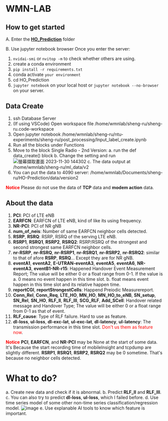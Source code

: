 # WMN-LAB
## How to get started
A. Enter the [**HO_Prediction**](https://github.com/Bai1026/WMN-LAB/tree/main/HO_Prediction) folder

B. Use jupyter notebook browser
Once you enter the server:
1. ```nvidai-smi``` or ```nvitop -m``` to check whether others are using.
2. create a conda environment
3. ```pip install -r requirements.txt```
4. conda activate ```your environment```
5. cd HO_Prediction
6. ```jupyter notebook``` on your local host or ```jupyter notebook --no-browser``` on your server.

## Data Create
1. ssh Database Server
2. (If using VSCode) Open workspace file /home/wmnlab/sheng-ru/sheng-ru.code-workspace
3. Open jupyter notebook /home/wmnlab/sheng-ru/ntu-experiments/sheng-ru/post_processing/Input_label_create.ipynb
4. Run all the blocks under Functions
5. Move to the block Single Radio - 2nd Version:
    a. run the def data_create() block
    b. Change the setting and run
    ![螢幕擷取畫面 2023-11-30 144302](https://hackmd.io/_uploads/BJAdWhBBa.png)
    c. The data output at /home/wmnlab/sheng-ru/ml_data/v2
6. You can put the data to 4090 server:  /home/wmnlab/Documents/sheng-ru/HO-Prediction/data/version2

**<font color="#f00">Notice</font>**
Please do not use the data of **TCP** data and **modem action** data. 


## About the data

1. **PCI**: PCI of LTE eNB
2. **EARFCN**: EARFCN of LTE eNB, kind of like its using frequency.
3. **NR-PCI**: PCI of NR gNB
4. **num_of_neis**: Number of same EARFCN neighbor cells detected.
5. **RSRP**, **RSRQ**: RSRP, RSRQ of the serving LTE eNB.
6. **RSRP1**, **RSRQ1**, **RSRP2**, **RSRQ2**: RSRP/RSRQ of the strongest and second strongest same EARFCN neighbor cells.
7. **nr-RSRP**, **nr-RSRQ**, **nr-RSRP1**, **nr-RSRQ1**, **nr-RSRP2**, **nr-RSRQ2**: similar to that of afore **RSRP**, **RSRQ**... Except they are for NR gNB.
8. **eventA1**, **eventA2**, **E-UTRAN-eventA3**, **eventA5**, **eventA6**, **NR-eventA3**, **eventB1-NR-r15**: Happened Handover Event Measurement Report; The value will be either 0 or a float range from 0-1. If the value is 
    a. 0 means no event happen in this time slot.
    b. float means event happen in this time slot and its relative happen time.
9. **reportCGI**, **reportStrongestCells**: Happend Preiodic Measurereport.
10. **Conn_Rel**, **Conn_Req**, **LTE_HO**, **MN_HO**, **MN_HO_to_eNB**, **SN_setup**, **SN_Rel**, **SN_HO**, **RLF_II**, **RLF_III**, **SCG_RLF**, **Add_SCell**: Handover related message and Handover Type; The value will be either 0 or a float range from 0-1 as that of event.
11. **RLF_cause**: Type of RLF failure. Hard to use as feature.
12. **dl-loss**, **ul-loss**, **dl-exc-lat**, **ul-exc-lat**, **dl-latency**, **ul-latency**: The transmission performance in this time slot. <font color="#f00">Don't us them as feature now</font>.

**<font color="#f00">Notice</font>**
**PCI**, **EARFCN**, and **NR-PCI** may be None at the start of some data. It's Because the start recording time of mobileInsight and tcpdump are slightly different.
**RSRP1**, **RSRQ1**, **RSRP2**, **RSRQ2** may be 0 sometime. That's because no neighbor cells detected.

# What to do?
a. Create new data and check if it is abnormal.
b. Predict **RLF_II** and **RLF_III**.
c. You can also try to predict **dl-loss**, **ul-loss**, which I failed before.
d. Use time series model of some other non-time series classification/regression model.
![image](https://hackmd.io/_uploads/ByE0FFrST.png)
e. Use explanable AI tools to know which feature is important.